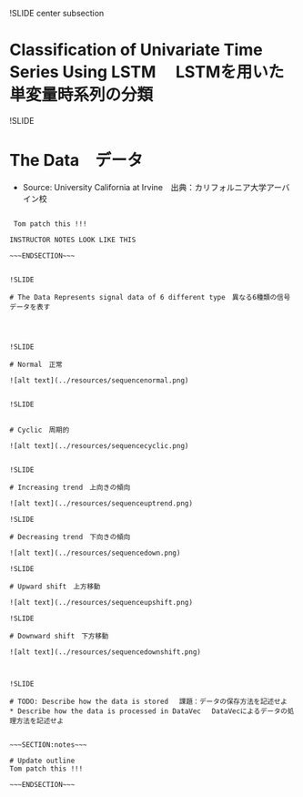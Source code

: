 !SLIDE center subsection

# Classification of Univariate Time Series Using LSTM　 LSTMを用いた単変量時系列の分類


!SLIDE

# The Data　データ

* Source: University California at Irvine　出典：カリフォルニア大学アーバイン校



~~~SECTION:notes~~~

 Tom patch this !!!

INSTRUCTOR NOTES LOOK LIKE THIS

~~~ENDSECTION~~~


!SLIDE

# The Data Represents signal data of 6 different type　異なる6種類の信号データを表す




!SLIDE

# Normal　正常

![alt text](../resources/sequencenormal.png)


!SLIDE


# Cyclic　周期的

![alt text](../resources/sequencecyclic.png)


!SLIDE

# Increasing trend　上向きの傾向

![alt text](../resources/sequenceuptrend.png)

!SLIDE

# Decreasing trend　下向きの傾向

![alt text](../resources/sequencedown.png)

!SLIDE

# Upward shift　上方移動

![alt text](../resources/sequenceupshift.png)

!SLIDE

# Downward shift　下方移動

![alt text](../resources/sequencedownshift.png)



!SLIDE

# TODO: Describe how the data is stored　 課題：データの保存方法を記述せよ
* Describe how the data is processed in DataVec　 DataVecによるデータの処理方法を記述せよ


~~~SECTION:notes~~~

# Update outline
Tom patch this !!!

~~~ENDSECTION~~~

